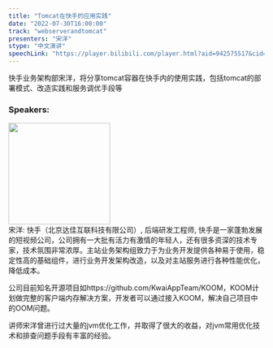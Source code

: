 ```yaml
---
title: "Tomcat在快手的应用实践"
date: "2022-07-30T16:00:00"
track: "webserverandtomcat"
presenters: "宋洋"
stype: "中文演讲"
speechLink: "https://player.bilibili.com/player.html?aid=942575517&cid=817760221&page=1"
---
```

快手业务架构部宋洋，将分享tomcat容器在快手内的使用实践，包括tomcat的部署模式、改造实践和服务调优手段等
 ### Speakers: 
 <img src="images/speaker/1192.png" width="200" /><br>宋洋: 快手（北京达佳互联科技有限公司）, 后端研发工程师, 快手是一家蓬勃发展的短视频公司，公司拥有一大批有活力有激情的年轻人，还有很多资深的技术专家，技术氛围非常浓厚。主站业务架构组致力于为业务开发提供各种易于使用，稳定性高的基础组件，进行业务开发架构改造，以及对主站服务进行各种性能优化，降低成本。

公司目前知名开源项目如https://github.com/KwaiAppTeam/KOOM，KOOM计划做完整的客户端内存解决方案，开发者可以通过接入KOOM，解决自己项目中的OOM问题。

讲师宋洋曾进行过大量的jvm优化工作，并取得了很大的收益，对jvm常用优化技术和排查问题手段有丰富的经验。

 